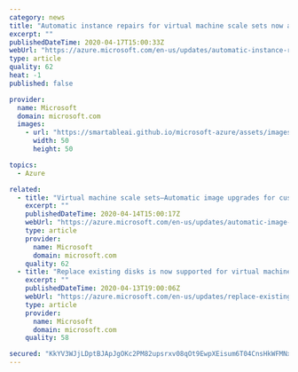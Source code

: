 ```yaml
---
category: news
title: "Automatic instance repairs for virtual machine scale sets now available"
excerpt: ""
publishedDateTime: 2020-04-17T15:00:33Z
webUrl: "https://azure.microsoft.com/en-us/updates/automatic-instance-repairs-for-azure-vmss-now-generally-available/"
type: article
quality: 62
heat: -1
published: false

provider:
  name: Microsoft
  domain: microsoft.com
  images:
    - url: "https://smartableai.github.io/microsoft-azure/assets/images/organizations/microsoft.com-50x50.jpg"
      width: 50
      height: 50

topics:
  - Azure

related:
  - title: "Virtual machine scale sets—Automatic image upgrades for custom images"
    excerpt: ""
    publishedDateTime: 2020-04-14T15:00:17Z
    webUrl: "https://azure.microsoft.com/en-us/updates/automatic-image-upgrade-for-custom-images-now-in-preview-for-azure-vmss/"
    type: article
    provider:
      name: Microsoft
      domain: microsoft.com
    quality: 62
  - title: "Replace existing disks is now supported for virtual machines with custom images"
    excerpt: ""
    publishedDateTime: 2020-04-13T19:00:06Z
    webUrl: "https://azure.microsoft.com/en-us/updates/replace-existing-azurevms-custom-images/"
    type: article
    provider:
      name: Microsoft
      domain: microsoft.com
    quality: 58

secured: "KkYV3WJjLDptBJApJgOKc2PM82upsrxv08qOt9EwpXEisum6T04CnsHkWFMNxVpUeWtiqi4mj/THzUYmXKg2xl4o9qYELiCIB0JoCcTX5L91W2Mto9lakAE8+ZdpS3JwSfSKF354H0hgN3D7ZXcKupJr7b7ufKWxhjkNhojNUegxPY03ZnIYNPm5Mv2zaDEHmQLffxSHi+8y0QBIVQ2Z/saapkoZ4XtQ0EVvfbEi9m3sLIron6whLFY5oAvtyeqAUL/uJaITH3d7ssPR9ftRxogRbhbL23IMTHMaAp5owbSHteBLcaQc2mHboMzBzEW4Ui2OLLFCMJp/in3vJnoClA==;ndxE5ngcqc8zMJKeEOnkOg=="
---
```


